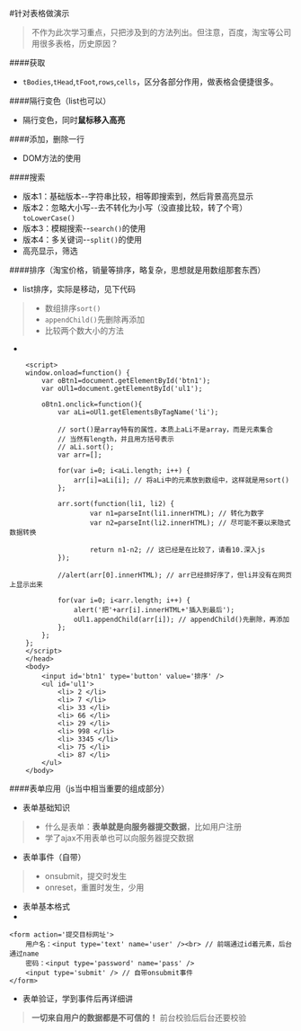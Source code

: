 #针对表格做演示
> 不作为此次学习重点，只把涉及到的方法列出。但注意，百度，淘宝等公司用很多表格，历史原因？

####获取
- `tBodies`,`tHead`,`tFoot`,`rows`,`cells`，区分各部分作用，做表格会便捷很多。

####隔行变色（list也可以）
- 隔行变色，同时**鼠标移入高亮**

####添加，删除一行
- DOM方法的使用

####搜索
- 版本1：基础版本--字符串比较，相等即搜索到，然后背景高亮显示
- 版本2：忽略大小写--去不转化为小写（没直接比较，转了个弯）`toLowerCase()`
- 版本3：模糊搜索--`search()`的使用
- 版本4：多关键词--`split()`的使用
- 高亮显示，筛选

####排序（淘宝价格，销量等排序，略复杂，思想就是用数组那套东西）
- list排序，实际是移动，见下代码
> - 数组排序`sort()`
> - `appendChild()`先删除再添加
> - 比较两个数大小的方法

- 
```
    <script>
    window.onload=function() {
        var oBtn1=document.getElementById('btn1');
        var oUl1=document.getElementById('ul1');

        oBtn1.onclick=function(){
            var aLi=oUl1.getElementsByTagName('li');

            // sort()是array特有的属性，本质上aLi不是array，而是元素集合
            // 当然有length，并且用方括号表示
            // aLi.sort(); 
            var arr=[];

            for(var i=0; i<aLi.length; i++) {
                arr[i]=aLi[i]; // 将aLi中的元素放到数组中，这样就是用sort()
            };

            arr.sort(function(li1, li2) {
                    var n1=parseInt(li1.innerHTML); // 转化为数字
                    var n2=parseInt(li2.innerHTML); // 尽可能不要以来隐式数据转换

                    return n1-n2; // 这已经是在比较了，请看10.深入js
            });

            //alert(arr[0].innerHTML); // arr已经排好序了，但li并没有在网页上显示出来

            for(var i=0; i<arr.length; i++) {
                alert('把'+arr[i].innerHTML+'插入到最后');
                oUl1.appendChild(arr[i]); // appendChild()先删除，再添加
            };
        };
    };
    </script>
    </head>
    <body>
        <input id='btn1' type='button' value='排序' />
        <ul id='ul1'>
            <li> 2 </li>
            <li> 7 </li>
            <li> 33 </li>
            <li> 66 </li>
            <li> 29 </li>
            <li> 998 </li>
            <li> 3345 </li>
            <li> 75 </li>
            <li> 87 </li>
        </ul>
    </body>
```

####表单应用（js当中相当重要的组成部分）
- 表单基础知识
> - 什么是表单：**表单就是向服务器提交数据**，比如用户注册
> - 学了ajax不用表单也可以向服务器提交数据

- 表单事件（自带）
> - onsubmit，提交时发生
> - onreset，重置时发生，少用

- 表单基本格式
- 
```
<form action='提交目标网址'>
	用户名：<input type='text' name='user' /><br> // 前端通过id着元素，后台通过name
    密码：<input type='password' name='pass' />
    <input type='submit' /> // 自带onsubmit事件
</form>
```

- 表单验证，学到事件后再详细讲
> **一切来自用户的数据都是不可信的！** 前台校验后后台还要校验


